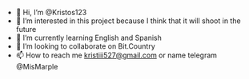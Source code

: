 - 👋 Hi, I’m @Kristos123
- 👀 I’m interested in this project because I think that it will shoot in the future
- 🌱 I’m currently learning  English and Spanish
- 💞️ I’m looking to collaborate on Bit.Country
- 📫 How to reach me kristiii527@gmail.com or name telegram @MisMarple

<!---
Kristos123/Kristos123 is a ✨ special ✨ repository because its `README.md` (this file) appears on your GitHub profile.
You can click the Preview link to take a look at your changes.
--->
